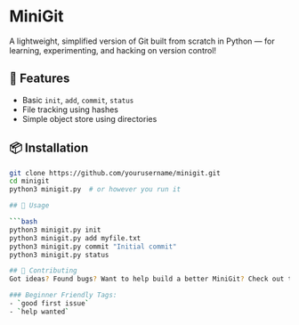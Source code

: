 # MiniGit

A lightweight, simplified version of Git built from scratch in Python — for learning, experimenting, and hacking on version control!

## 🔧 Features
- Basic `init`, `add`, `commit`, `status`
- File tracking using hashes
- Simple object store using directories

## 📦 Installation

```bash
git clone https://github.com/yourusername/minigit.git
cd minigit
python3 minigit.py  # or however you run it

## 🚀 Usage

```bash
python3 minigit.py init
python3 minigit.py add myfile.txt
python3 minigit.py commit "Initial commit"
python3 minigit.py status

## 👥 Contributing
Got ideas? Found bugs? Want to help build a better MiniGit? Check out the [issues](https://github.com/UniquePython/minigit/issues) or start a discussion!

### Beginner Friendly Tags:
- `good first issue`
- `help wanted`


